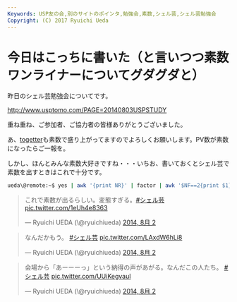 ```yaml
---
Keywords: USP友の会,別のサイトのポインタ,勉強会,素数,シェル芸,シェル芸勉強会
Copyright: (C) 2017 Ryuichi Ueda
---
```


# 今日はこっちに書いた（と言いつつ素数ワンライナーについてグダグダと）
昨日のシェル芸勉強会についてです。

<a target="_blank" href="http://www.usptomo.com/PAGE=20140803USPSTUDY">http://www.usptomo.com/PAGE=20140803USPSTUDY</a>

重ね重ね、ご参加者、ご協力者の皆様ありがとうございました。


あ、<a target="_blank" href="http://togetter.com/li/701509">togetter</a>も素数で盛り上がってますのでよろしくお願いします。PV数が素数になったらご一報を。

<!--more-->

しかし、ほんとみんな素数大好きですね・・・いちお、書いておくとシェル芸で素数を出すときはこれで十分です。
```bash
ueda\@remote:~$ yes | awk '{print NR}' | factor | awk '$NF==2{print $1}'
```

<blockquote class="twitter-tweet" lang="ja"><p>これで素数が出るらしい。変態すぎる。<a href="https://twitter.com/hashtag/%E3%82%B7%E3%82%A7%E3%83%AB%E8%8A%B8?src=hash">#シェル芸</a> <a href="http://t.co/1eUh4e8363">pic.twitter.com/1eUh4e8363</a></p>&mdash; Ryuichi UEDA (\@ryuichiueda) <a href="https://twitter.com/ryuichiueda/statuses/495494677366202368">2014, 8月 2</a></blockquote>
<script async src="//platform.twitter.com/widgets.js" charset="utf-8"></script>

<blockquote class="twitter-tweet" lang="ja"><p>なんだかもう。&#10;&#10;<a href="https://twitter.com/hashtag/%E3%82%B7%E3%82%A7%E3%83%AB%E8%8A%B8?src=hash">#シェル芸</a> <a href="http://t.co/LAxdW6hLi8">pic.twitter.com/LAxdW6hLi8</a></p>&mdash; Ryuichi UEDA (\@ryuichiueda) <a href="https://twitter.com/ryuichiueda/statuses/495495049900089344">2014, 8月 2</a></blockquote>
<script async src="//platform.twitter.com/widgets.js" charset="utf-8"></script>

<blockquote class="twitter-tweet" lang="ja"><p>会場から「あーーーっ」という納得の声があがる。なんだこの人たち。&#10;&#10;<a href="https://twitter.com/hashtag/%E3%82%B7%E3%82%A7%E3%83%AB%E8%8A%B8?src=hash">#シェル芸</a> <a href="http://t.co/UUiKegvaul">pic.twitter.com/UUiKegvaul</a></p>&mdash; Ryuichi UEDA (\@ryuichiueda) <a href="https://twitter.com/ryuichiueda/statuses/495495407183466496">2014, 8月 2</a></blockquote>
<script async src="//platform.twitter.com/widgets.js" charset="utf-8"></script>
